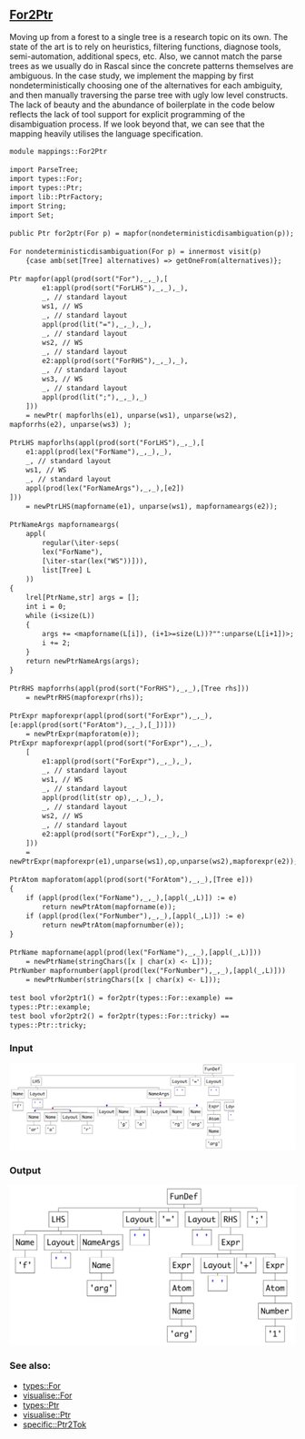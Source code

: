 ## [For2Ptr](https://github.com/grammarware/bx-parsing/blob/master/src/mappings/For2Ptr.rsc)

Moving up from a forest to a single tree is a research topic on its own.
The state of the art is to rely on heuristics, filtering functions, diagnose tools,
semi-automation, additional specs, etc.
Also, we cannot match the parse trees as we usually do in Rascal since the concrete patterns
themselves are ambiguous. In the case study, we implement the mapping by first nondeterministically
choosing one of the alternatives for each ambiguity, and then manually traversing the parse tree
with ugly low level constructs.
The lack of beauty and the abundance of boilerplate in the code below reflects the lack of
tool support for explicit programming of the disambiguation process.
If we look beyond that, we can see that the mapping heavily utilises the language specification.

```
module mappings::For2Ptr

import ParseTree;
import types::For;
import types::Ptr;
import lib::PtrFactory;
import String;
import Set;

public Ptr for2ptr(For p) = mapfor(nondeterministicdisambiguation(p));

For nondeterministicdisambiguation(For p) = innermost visit(p)
    {case amb(set[Tree] alternatives) => getOneFrom(alternatives)};

Ptr mapfor(appl(prod(sort("For"),_,_),[
        e1:appl(prod(sort("ForLHS"),_,_),_),
        _, // standard layout
        ws1, // WS
        _, // standard layout
        appl(prod(lit("="),_,_),_),
        _, // standard layout
        ws2, // WS
        _, // standard layout
        e2:appl(prod(sort("ForRHS"),_,_),_),
        _, // standard layout
        ws3, // WS
        _, // standard layout
        appl(prod(lit(";"),_,_),_)
    ]))
    = newPtr( mapforlhs(e1), unparse(ws1), unparse(ws2), mapforrhs(e2), unparse(ws3) );

PtrLHS mapforlhs(appl(prod(sort("ForLHS"),_,_),[
    e1:appl(prod(lex("ForName"),_,_),_),
    _, // standard layout
    ws1, // WS
    _, // standard layout
    appl(prod(lex("ForNameArgs"),_,_),[e2])
]))
    = newPtrLHS(mapforname(e1), unparse(ws1), mapfornameargs(e2));

PtrNameArgs mapfornameargs(
    appl(
        regular(\iter-seps(
        lex("ForName"),
        [\iter-star(lex("WS"))])),
        list[Tree] L
    ))
{
    lrel[PtrName,str] args = [];
    int i = 0;
    while (i<size(L))
    {
        args += <mapforname(L[i]), (i+1>=size(L))?"":unparse(L[i+1])>;
        i += 2;
    }
    return newPtrNameArgs(args);
}
    
PtrRHS mapforrhs(appl(prod(sort("ForRHS"),_,_),[Tree rhs]))
    = newPtrRHS(mapforexpr(rhs)); 

PtrExpr mapforexpr(appl(prod(sort("ForExpr"),_,_),[e:appl(prod(sort("ForAtom"),_,_),[_])]))
    = newPtrExpr(mapforatom(e));
PtrExpr mapforexpr(appl(prod(sort("ForExpr"),_,_),
    [
        e1:appl(prod(sort("ForExpr"),_,_),_),
        _, // standard layout
        ws1, // WS
        _, // standard layout
        appl(prod(lit(str op),_,_),_),
        _, // standard layout
        ws2, // WS
        _, // standard layout
        e2:appl(prod(sort("ForExpr"),_,_),_)
    ]))
    = newPtrExpr(mapforexpr(e1),unparse(ws1),op,unparse(ws2),mapforexpr(e2));

PtrAtom mapforatom(appl(prod(sort("ForAtom"),_,_),[Tree e]))
{
    if (appl(prod(lex("ForName"),_,_),[appl(_,L)]) := e)
        return newPtrAtom(mapforname(e));
    if (appl(prod(lex("ForNumber"),_,_),[appl(_,L)]) := e)
        return newPtrAtom(mapfornumber(e));
}

PtrName mapforname(appl(prod(lex("ForName"),_,_),[appl(_,L)]))
    = newPtrName(stringChars([x | char(x) <- L]));
PtrNumber mapfornumber(appl(prod(lex("ForNumber"),_,_),[appl(_,L)]))
    = newPtrNumber(stringChars([x | char(x) <- L]));

test bool vfor2ptr1() = for2ptr(types::For::example) == types::Ptr::example;
test bool vfor2ptr2() = for2ptr(types::For::tricky) == types::Ptr::tricky;
```

### Input

![Input](https://github.com/grammarware/bx-parsing/raw/master/img/For.png)

### Output

![Output](https://github.com/grammarware/bx-parsing/raw/master/img/Ptr.png)

### See also:
* [types::For](https://github.com/grammarware/bx-parsing/blob/master/src/types/For.rsc)
* [visualise::For](https://github.com/grammarware/bx-parsing/blob/master/src/visualise/For.rsc)
* [types::Ptr](https://github.com/grammarware/bx-parsing/blob/master/src/types/Ptr.rsc)
* [visualise::Ptr](https://github.com/grammarware/bx-parsing/blob/master/src/visualise/Ptr.rsc)
* [specific::Ptr2Tok](https://github.com/grammarware/bx-parsing/blob/master/src/specific/Ptr2Tok.rsc)
